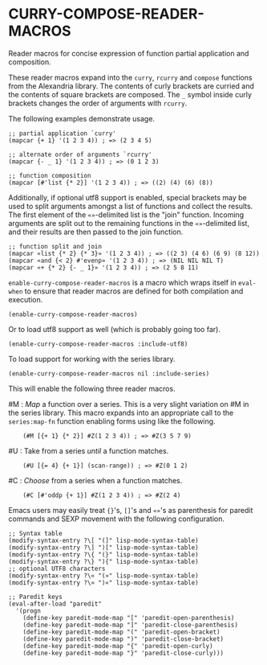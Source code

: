 # CURRY-COMPOSE-READER-MACROS

Reader macros for concise expression of function partial application
and composition.

These reader macros expand into the `curry`, `rcurry` and `compose`
functions from the Alexandria library.  The contents of curly brackets
are curried and the contents of square brackets are composed.  The `_`
symbol inside curly brackets changes the order of arguments with
`rcurry`.

The following examples demonstrate usage.

    ;; partial application `curry'
    (mapcar {+ 1} '(1 2 3 4)) ; => (2 3 4 5)

    ;; alternate order of arguments `rcurry'
    (mapcar {- _ 1} '(1 2 3 4)) ; => (0 1 2 3)

    ;; function composition
    (mapcar [#'list {* 2}] '(1 2 3 4)) ; => ((2) (4) (6) (8))

Additionally, if optional utf8 support is enabled, special brackets
may be used to split arguments amongst a list of functions and collect
the results.  The first element of the `«»`-delimited list is the
"join" function.  Incoming arguments are split out to the remaining
functions in the `«»`-delimited list, and their results are then
passed to the join function.

    ;; function split and join
    (mapcar «list {* 2} {* 3}» '(1 2 3 4)) ; => ((2 3) (4 6) (6 9) (8 12))
    (mapcar «and {< 2} #'evenp» '(1 2 3 4)) ; => (NIL NIL NIL T)
    (mapcar «+ {* 2} {- _ 1}» '(1 2 3 4)) ; => (2 5 8 11)

`enable-curry-compose-reader-macros` is a macro which wraps itself in
`eval-when` to ensure that reader macros are defined for both
compilation and execution.

    (enable-curry-compose-reader-macros)

Or to load utf8 support as well (which is probably going too far).

    (enable-curry-compose-reader-macros :include-utf8)

To load support for working with the series library.

    (enable-curry-compose-reader-macros nil :include-series)

This will enable the following three reader macros.

\#M
:   *Map* a function over a series.  This is a very slight variation on
    #M in the series library.  This macro expands into an appropriate
    call to the `series:map-fn` function enabling forms using like the following.

        (#M [{+ 1} {* 2}] #Z(1 2 3 4)) ; => #Z(3 5 7 9)

\#U 
:   Take from a series *until* a function matches.

        (#U [{= 4} {+ 1}] (scan-range)) ; => #Z(0 1 2)

\#C
:   *Choose* from a series when a function matches.

        (#C [#'oddp {+ 1}] #Z(1 2 3 4)) ; => #Z(2 4)

Emacs users may easily treat `{}`'s, `[]`'s and `«»`'s as parenthesis
for paredit commands and SEXP movement with the following
configuration.

    ;; Syntax table
    (modify-syntax-entry ?\[ "(]" lisp-mode-syntax-table)
    (modify-syntax-entry ?\] ")[" lisp-mode-syntax-table)
    (modify-syntax-entry ?\{ "(}" lisp-mode-syntax-table)
    (modify-syntax-entry ?\} "){" lisp-mode-syntax-table)
    ;; optional UTF8 characters
    (modify-syntax-entry ?\« "(»" lisp-mode-syntax-table)
    (modify-syntax-entry ?\» ")«" lisp-mode-syntax-table)

    ;; Paredit keys
    (eval-after-load "paredit"
      '(progn
        (define-key paredit-mode-map "[" 'paredit-open-parenthesis)
        (define-key paredit-mode-map "]" 'paredit-close-parenthesis)
        (define-key paredit-mode-map "(" 'paredit-open-bracket)
        (define-key paredit-mode-map ")" 'paredit-close-bracket)
        (define-key paredit-mode-map "{" 'paredit-open-curly)
        (define-key paredit-mode-map "}" 'paredit-close-curly)))
